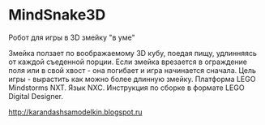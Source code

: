 # MindSnake3D
Робот для игры в 3D змейку "в уме" 

Змейка ползает по воображаемому 3D кубу, поедая пищу, удлинняясь от каждой съеденной порции. Если змейка врезается в ограждение поля или в свой хвост - она погибает и игра начинается сначала. Цель игры - вырастить как можно более длинную змейку.
Платформа LEGO Mindstorms NXT. Язык NXC. Инструкция по сборке в формате LEGO Digital Designer.

http://karandashsamodelkin.blogspot.ru
